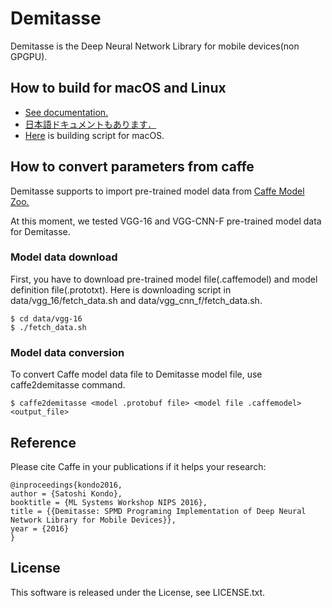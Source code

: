 Demitasse
=====

Demitasse is the Deep Neural Network Library for mobile devices(non GPGPU).

## How to build for macOS and Linux

* [See documentation.](https://github.com/DensoITLab/Demitasse/blob/master/doc/build_for_ios.md)
* [日本語ドキュメントもあります．](https://github.com/DensoITLab/Demitasse/blob/master/doc/build_for_ios_ja.md)
* [Here](https://gist.github.com/sonsongithub/b836d8cf7d81b600e7f0fe18fa5f261a) is building script for macOS.

## How to convert parameters from caffe

Demitasse supports to import pre-trained model data from [Caffe Model Zoo.](https://github.com/BVLC/caffe/wiki/Model-Zoo)

At this moment, we tested VGG-16 and VGG-CNN-F pre-trained model data for Demitasse.

### Model data download

First, you have to download pre-trained model file(.caffemodel) and model definition file(.prototxt).
Here is downloading script in data/vgg_16/fetch_data.sh and data/vgg_cnn_f/fetch_data.sh.

```
$ cd data/vgg-16
$ ./fetch_data.sh
```
### Model data conversion

To convert Caffe model data file to Demitasse model file, use caffe2demitasse command.

```
$ caffe2demitasse <model .protobuf file> <model file .caffemodel> <output_file>
```

## Reference

Please cite Caffe in your publications if it helps your research:

```
@inproceedings{kondo2016,
author = {Satoshi Kondo},
booktitle = {ML Systems Workshop NIPS 2016},
title = {{Demitasse: SPMD Programing Implementation of Deep Neural Network Library for Mobile Devices}},
year = {2016}
}
```

## License

This software is released under the License, see LICENSE.txt.

